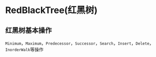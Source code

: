 # RedBlackTree(红黑树)

## 红黑树基本操作

`Minimum`，`Maximum`，`Predecessor`，`Successor`，`Search`，`Insert`，`Delete`，`InorderWalk`等操作